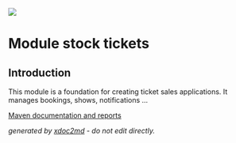 ![](http://dev.lutece.paris.fr/jenkins/buildStatus/icon?job=stock-module-stock-tickets-deploy)
# Module stock tickets

## Introduction

This module is a foundation for creating ticket sales applications. It manages bookings, shows, notifications ...


[Maven documentation and reports](http://dev.lutece.paris.fr/plugins/module-stock-tickets/)



 *generated by [xdoc2md](https://github.com/lutece-platform/tools-maven-xdoc2md-plugin) - do not edit directly.*